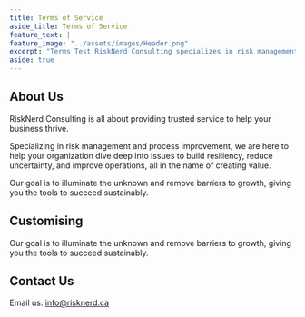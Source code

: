 ```yaml
---
title: Terms of Service
aside_title: Terms of Service
feature_text: |
feature_image: "../assets/images/Header.png"
excerpt: "Terms Test RiskNerd Consulting specializes in risk management and process improvement, we are here to help your organization dive deep into issues to build resiliency, reduce uncertainty, and improve operations, all in the name of creating value."
aside: true
---
```

## About Us

RiskNerd Consulting is all about providing trusted service to help your business thrive.

Specializing in risk management and process improvement, we are here to help your organization dive deep into issues to build resiliency, reduce uncertainty, and improve operations, all in the name of creating value.

Our goal is to illuminate the unknown and remove barriers to growth, giving you the tools to succeed sustainably.

## Customising

Our goal is to illuminate the unknown and remove barriers to growth, giving you the tools to succeed sustainably.

## Contact Us

Email us: [info@risknerd.ca](mailto:info@risknerd.ca "info@risknerd.ca")